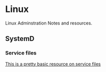# Linux

Linux Adminstration Notes and resources.

## SystemD

### Service files

[This is a pretty basic resource on service files](https://www.devdungeon.com/content/creating-systemd-service-files)
